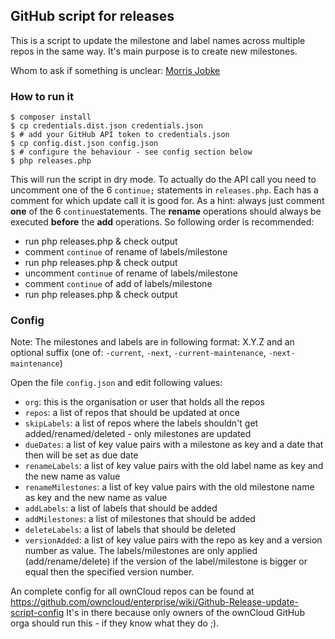 ## GitHub script for releases

This is a script to update the milestone and label names across multiple repos
in the same way. It's main purpose is to create new milestones.

Whom to ask if something is unclear: [Morris Jobke](https://github.com/morrisjobke)

### How to run it

```
$ composer install
$ cp credentials.dist.json credentials.json
$ # add your GitHub API token to credentials.json
$ cp config.dist.json config.json
$ # configure the behaviour - see config section below
$ php releases.php
```

This will run the script in dry mode. To actually do the API call you need to uncomment one of the 6 `continue;` statements in `releases.php`. Each has a comment for which update call it is good for. As a hint: always just comment **one** of the 6 `continue`statements. The **rename** operations should always be executed **before** the **add** operations. So following order is recommended:

* run php releases.php & check output
* comment `continue` of rename of labels/milestone
* run php releases.php & check output
* uncomment `continue` of rename of labels/milestone
* comment `continue` of add of labels/milestone
* run php releases.php & check output

### Config

Note: The milestones and labels are in following format: X.Y.Z and an optional suffix (one of: `-current`, `-next`, `-current-maintenance`, `-next-maintenance`)


Open the file `config.json` and edit following values:

* `org`: this is the organisation or user that holds all the repos
* `repos`: a list of repos that should be updated at once
* `skipLabels`: a list of repos where the labels shouldn't get added/renamed/deleted - only milestones are updated
* `dueDates`: a list of key value pairs with a milestone as key and a date that then will be set as due date
* `renameLabels`: a list of key value pairs with the old label name as key and the new name as value
* `renameMilestones`: a list of key value pairs with the old milestone name as key and the new name as value
* `addLabels`: a list of labels that should be added
* `addMilestones`: a list of milestones that should be added
* `deleteLabels`: a list of labels that should be deleted
* `versionAdded`: a list of key value pairs with the repo as key and a version number as value. The labels/milestones are only applied (add/rename/delete) if the version of the label/milestone is bigger or equal then the specified version number.

An complete config for all ownCloud repos can be found at https://github.com/owncloud/enterprise/wiki/Github-Release-update-script-config
It's in there because only owners of the ownCloud GitHub orga should run this - if they know what they do ;).
